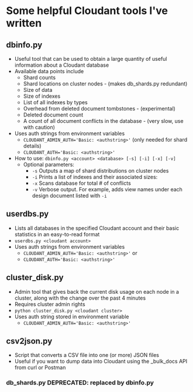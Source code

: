 # Some helpful Cloudant tools I've written
## dbinfo.py
* Useful tool that can be used to obtain a large quantity of useful information about a Cloudant database
* Available data points include
  * Shard counts
  * Shard locations on cluster nodes - (makes db_shards.py redundant)
  * Size of data
  * Size of indexes
  * List of all indexes by types
  * Overhead from deleted document tombstones - (experimental)
  * Deleted document count
  * A count of all document conflicts in the database - (very slow, use with caution)
* Uses auth strings from environment variables
  * `CLOUDANT_ADMIN_AUTH='Basic: <authstring>'` (only needed for shard details)
  * `CLOUDANT_AUTH='Basic: <authstring>'`
* How to use: `dbinfo.py <account> <database> [-s] [-i] [-x] [-v]`
  * Optional parameters:
    * `-s` Outputs a map of shard distributions on cluster nodes 
    * `-i` Prints a list of indexes and their associated sizes:
    * `-x` Scans database for total # of conflicts
    * `-v` Verbose output. For example, adds view names under each design document listed with `-i`
  
## userdbs.py
* Lists all databases in the specified Cloudant account and their basic statistics in an easy-to-read format
* `userdbs.py <cloudant account>`
* Uses auth strings from environment variables
  * `CLOUDANT_ADMIN_AUTH='Basic: <authstring>'` or
  * `CLOUDANT_AUTH='Basic: <authstring>'`

## cluster_disk.py
* Admin tool that gives back the current disk usage on each node in a cluster, along with the change over the past 4 minutes
* Requires cluster admin rights
* `python cluster_disk.py <cloudant cluster>`
* Uses auth string stored in environment variable
  * `CLOUDANT_ADMIN_AUTH='Basic: <authstring>'`

## csv2json.py
* Script that converts a CSV file into one (or more) JSON files
* Useful if you want to dump data into Cloudant using the _bulk_docs API from curl or Postman
 
### db_shards.py DEPRECATED: replaced by dbinfo.py